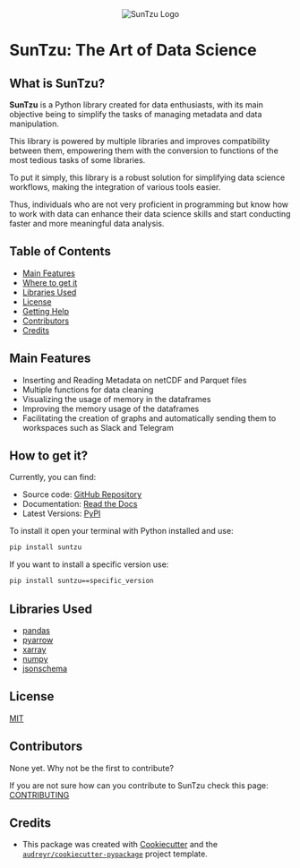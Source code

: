<div align="center">
  <img src="https://i.imgur.com/vUEEcII.png" alt="SunTzu Logo"><br>
</div>



# SunTzu: The Art of Data Science

## What is SunTzu?
**SunTzu** is a Python library created for data enthusiasts, with its main objective being to simplify the tasks of managing metadata and data manipulation. 

This library is powered by multiple libraries and improves compatibility between them, empowering them with the conversion to functions of the most tedious tasks of some libraries. 

To put it simply, this library is a robust solution for simplifying data science workflows, making the integration of various tools easier. 

Thus, individuals who are not very proficient in programming but know how to work with data can enhance their data science skills and start conducting faster and more meaningful data analysis.

## Table of Contents

- [Main Features](#main-features)
- [Where to get it](#how-to-get-it)
- [Libraries Used](#libraries-used)
- [License](#license)
- [Getting Help](#getting-help)
- [Contributors](#contributors)
- [Credits](#credits)

## Main Features
- Inserting and Reading Metadata on netCDF and Parquet files
- Multiple functions for data cleaning
- Visualizing the usage of memory in the dataframes
- Improving the memory usage of the dataframes
- Facilitating the creation of graphs and automatically sending them to workspaces such as Slack and Telegram

## How to get it?
Currently, you can find:
 - Source code: [GitHub Repository](https://github.com/Abigor111/SunTzu)
 - Documentation: [Read the Docs](https://suntzu.readthedocs.io/en/latest/index.html)
 - Latest Versions: [PyPI](https://pypi.org/project/suntzu/#history)

To install it open your terminal with Python installed and use:
```sh
pip install suntzu
```
If you want to install a specific version use:
```sh
pip install suntzu==specific_version
```

<!---
| | |
| --- | --- |
| Source Code | [![GitHub](https://imgur.com/kBx3B82.png)](https://github.com/Abigor111/SunTzu) |
| Docs | [![Docs](https://readthedocs.org/projects/suntzu/badge/?version=latest)](https://suntzu.readthedocs.io/en/latest/?version=latest)|
| Package | [![PyPI Latest Release](https://img.shields.io/pypi/v/suntzu.svg)](https://pypi.python.org/pypi/suntzu) [![PyPI Downloads](https://img.shields.io/pypi/dm/suntzu.svg?label=PyPI%20downloads)](https://pypi.org/project/suntzu/) |
| | | 
-->
## Libraries Used
- [pandas](https://pypi.org/project/pandas/)
- [pyarrow](https://pypi.org/project/pyarrow/)
- [xarray](https://pypi.org/project/xarray/)
- [numpy](https://pypi.org/project/numpy/)
- [jsonschema](https://pypi.org/project/jsonschema/)


## License
[MIT](LICENSE)

## Contributors
None yet. Why not be the first to contribute?

If you are not sure how can you contribute to SunTzu check this page: [CONTRIBUTING](CONTRIBUTING.md)
## Credits

 - This package was created with [Cookiecutter](https://github.com/audreyr/cookiecutter) and the [`audreyr/cookiecutter-pypackage`](https://github.com/audreyr/cookiecutter-pypackage) project template.
